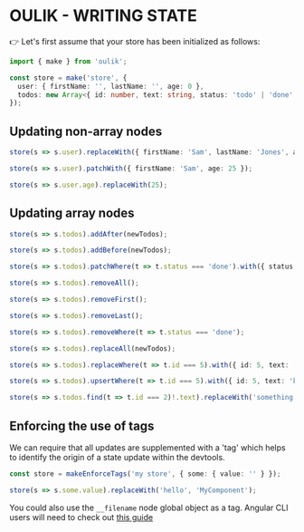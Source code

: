# OULIK - WRITING STATE #

👉 Let's first assume that your store has been initialized as follows:
```Typescript
import { make } from 'oulik';

const store = make('store', {
  user: { firstName: '', lastName: '', age: 0 },
  todos: new Array<{ id: number, text: string, status: 'todo' | 'done' }>()
});
```
## Updating **non-array** nodes ##
```Typescript
store(s => s.user).replaceWith({ firstName: 'Sam', lastName: 'Jones', age: 25 });

store(s => s.user).patchWith({ firstName: 'Sam', age: 25 });

store(s => s.user.age).replaceWith(25);
```

## Updating **array** nodes ##
```Typescript
store(s => s.todos).addAfter(newTodos);

store(s => s.todos).addBefore(newTodos);

store(s => s.todos).patchWhere(t => t.status === 'done').with({ status: 'todo' });

store(s => s.todos).removeAll();

store(s => s.todos).removeFirst();

store(s => s.todos).removeLast();

store(s => s.todos).removeWhere(t => t.status === 'done');

store(s => s.todos).replaceAll(newTodos);

store(s => s.todos).replaceWhere(t => t.id === 5).with({ id: 5, text: 'bake cookies', status: 'todo' });

store(s => s.todos).upsertWhere(t => t.id === 5).with({ id: 5, text: 'bake cookies', status: 'todo' });

store(s => s.todos.find(t => t.id === 2)!.text).replaceWith('something else');
```

## Enforcing the use of **tags** ##
We can require that all updates are supplemented with a 'tag' which helps to identify the origin of a state update within the devtools.  
```Typescript
const store = makeEnforceTags('my store', { some: { value: '' } });

store(s => s.some.value).replaceWith('hello', 'MyComponent');
```
You could also use the `__filename` node global object as a tag. Angular CLI users will need to check out [this guide](./readme-ng-tags.md)  
